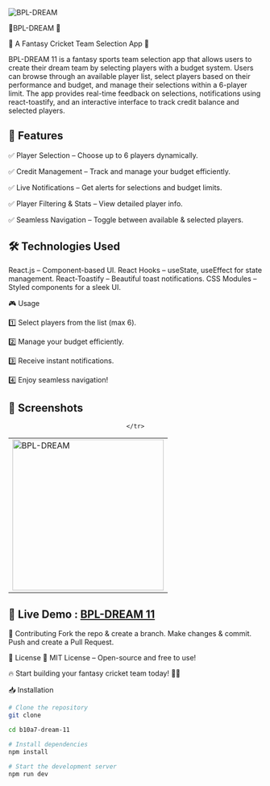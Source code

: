 ![BPL-DREAM](https://i.ibb.co.com/8gCRpW9d/ww.jpg)  

🏏BPL-DREAM 🏏  

🌟 A Fantasy Cricket Team Selection App 🌟

BPL-DREAM 11 is a fantasy sports team selection app that allows users to create their dream team by selecting players with a budget system. Users can browse through an available player list, select players based on their performance and budget, and manage their selections within a 6-player limit. The app provides real-time feedback on selections, notifications using react-toastify, and an interactive interface to track credit balance and selected players.

## 📌 Features

✅ Player Selection – Choose up to 6 players dynamically.

✅ Credit Management – Track and manage your budget efficiently.

✅ Live Notifications – Get alerts for selections and budget limits.

✅ Player Filtering & Stats – View detailed player info.

✅ Seamless Navigation – Toggle between available & selected players.


## 🛠️ Technologies Used
React.js – Component-based UI.
React Hooks – useState, useEffect for state management.
React-Toastify – Beautiful toast notifications.
CSS Modules – Styled components for a sleek UI.


🎮 Usage

1️⃣ Select players from the list (max 6).

2️⃣ Manage your budget efficiently.

3️⃣ Receive instant notifications.

4️⃣ Enjoy seamless navigation!


## 📸 Screenshots  

<div align="center">
  <table>
    <tr>
      <td><img src="https://i.ibb.co.com/dsygCCWG/ccc.jpg" width="300" alt="BPL-DREAM"></td>
    
    </tr>
  </table>
</div>



## 🚀 Live Demo : [BPL-DREAM 11](https://fabulous-palmier-84989c.netlify.app/)  

🤝 Contributing
Fork the repo & create a branch.
Make changes & commit.
Push and create a Pull Request.

📜 License
📝 MIT License – Open-source and free to use! 

🔥 Start building your fantasy cricket team today! 🏏🚀


📥 Installation

```bash
# Clone the repository
git clone

cd b10a7-dream-11

# Install dependencies
npm install

# Start the development server
npm run dev



